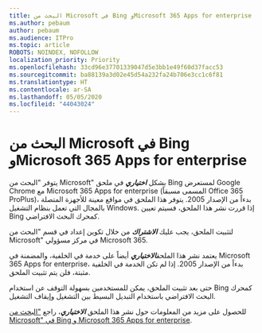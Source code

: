 ```yaml
---
title: البحث من Microsoft في Bing وMicrosoft 365 Apps for enterprise
ms.author: pebaum
author: pebaum
ms.audience: ITPro
ms.topic: article
ROBOTS: NOINDEX, NOFOLLOW
localization_priority: Priority
ms.openlocfilehash: 33cd96e37701339047d5e3bb1e49f60d37facc53
ms.sourcegitcommit: ba88139a3d02e45d54a232fa24b706e3cc1c6f81
ms.translationtype: HT
ms.contentlocale: ar-SA
ms.lasthandoff: 05/05/2020
ms.locfileid: "44043024"
---
```

# <a name="microsoft-search-in-bing-and-microsoft-365-apps-for-enterprise"></a>البحث من Microsoft في Bing وMicrosoft 365 Apps for enterprise

يتوفر "البحث من Microsoft" بشكل ***اختياري*** في ملحق Bing لمستعرض Google Chrome مع Microsoft 365 Apps for enterprise (المسمى مسبقاً Office 365 ProPlus)، بدءاً من الإصدار 2005. يتوفر هذا الملحق في مواقع معينة للأجهزة المتصلة بالمجال التي تعمل بنظام التشغيل Windows. إذا قررت نشر هذا الملحق، فسيتم تعيين Bing كمحرك البحث الافتراضي.

لتثبيت الملحق، يجب عليك ***الاشتراك*** من خلال تكوين إعداد في قسم "البحث من Microsoft" في مركز مسؤولي Microsoft 365.

يعتمد نشر هذا الملحق***الاختياري*** أيضاً على خدمة في الخلفية، والمضمنة في Microsoft 365 Apps for enterprise، بدءاً من الإصدار 2005. إذا لم تكن الخدمة في الخلفية مثبتة، فلن يتم تثبيت الملحق.

حتى بعد تثبيت الملحق، يمكن للمستخدمين بسهولة التوقف عن استخدام Bing كمحرك البحث الافتراضي باستخدام التبديل البسيط بين التشغيل وإيقاف التشغيل.

للحصول على مزيد من المعلومات حول نشر هذا الملحق ***الاختياري***، راجع ["البحث من Microsoft" في Bing و Microsoft 365 Apps for enterprise](https://docs.microsoft.com/deployoffice/microsoft-search-bing).